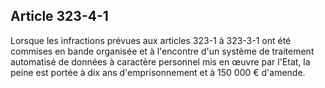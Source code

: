 Article 323-4-1
----
Lorsque les infractions prévues aux articles 323-1 à 323-3-1 ont été commises en
bande organisée et à l'encontre d'un système de traitement automatisé de données
à caractère personnel mis en œuvre par l'Etat, la peine est portée à dix ans
d'emprisonnement et à 150 000 € d'amende.
